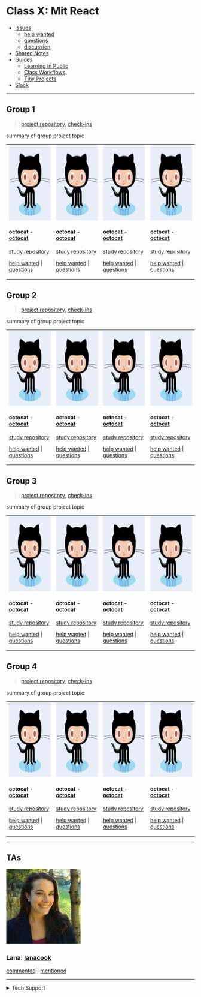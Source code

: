 <!-- BEGIN TOP -->

# Class X: Mit React

- [Issues](https://github.com/fake-class/mit-react/issues?q=is%3Aopen)
  - [help wanted](https://github.com/fake-class/mit-react/issues?q=label%3A%22help%20wanted%22+is%3Aopen)
  - [questions](https://github.com/fake-class/mit-react/issues?q=label%3Aquestion+is%3Aopen)
  - [discussion](https://github.com/fake-class/mit-react/issues?q=label%3Adiscussion+is%3Aopen)
- [Shared Notes](./shared-notes)
- [Guides](./guides)
  - [Learning in Public](./guides/learning-in-public)
  - [Class Workflows](./guides/class-workflows)
  - [Tiny Projects](./guides/tiny-projects)
- [Slack](slack)

---

<!-- END TOP -->

<!-- BEGIN GROUPS -->

## Group 1

> [project repository](link-to-project-repo),
> [check-ins](https://github.com/fake-class/mit-react/issues?q=label%3Acheck-in+label%3A%22Group%201%22)

summary of group project topic

<table><tr><td>

<img src="./admin/assets/avatars/octocat.png" height="200px" width="200px" alt="octocat avatar" />

<h4 id="octocat">octocat - <a href="https://github.com/octocat">octocat</a></h4>

[study repository](https://github.com/octocat/learning-in-public)

[help wanted](https://github.com/fake-class/mit-react/issues/?q=author%3Aoctocat+label%3A%22help%20wanted%22)
\|
[questions](https://github.com/fake-class/mit-react/issues/?q=author%3Aoctocat+label%3A%22question%22)

</td><td>

<img src="./admin/assets/avatars/octocat.png" height="200px" width="200px" alt="octocat avatar" />

<h4 id="octocat">octocat - <a href="https://github.com/octocat">octocat</a></h4>

[study repository](https://github.com/octocat/learning-in-public)

[help wanted](https://github.com/fake-class/mit-react/issues/?q=author%3Aoctocat+label%3A%22help%20wanted%22)
\|
[questions](https://github.com/fake-class/mit-react/issues/?q=author%3Aoctocat+label%3A%22question%22)

</td><td>

<img src="./admin/assets/avatars/octocat.png" height="200px" width="200px" alt="octocat avatar" />

<h4 id="octocat">octocat - <a href="https://github.com/octocat">octocat</a></h4>

[study repository](https://github.com/octocat/learning-in-public)

[help wanted](https://github.com/fake-class/mit-react/issues/?q=author%3Aoctocat+label%3A%22help%20wanted%22)
\|
[questions](https://github.com/fake-class/mit-react/issues/?q=author%3Aoctocat+label%3A%22question%22)

</td><td>

<img src="./admin/assets/avatars/octocat.png" height="200px" width="200px" alt="octocat avatar" />

<h4 id="octocat">octocat - <a href="https://github.com/octocat">octocat</a></h4>

[study repository](https://github.com/octocat/learning-in-public)

[help wanted](https://github.com/fake-class/mit-react/issues/?q=author%3Aoctocat+label%3A%22help%20wanted%22)
\|
[questions](https://github.com/fake-class/mit-react/issues/?q=author%3Aoctocat+label%3A%22question%22)

</td></tr></table>

## Group 2

> [project repository](link-to-project-repo),
> [check-ins](https://github.com/fake-class/mit-react/issues?q=label%3Acheck-in+label%3A%22Group%202%22)

summary of group project topic

<table><tr><td>

<img src="./admin/assets/avatars/octocat.png" height="200px" width="200px" alt="octocat avatar" />

<h4 id="octocat">octocat - <a href="https://github.com/octocat">octocat</a></h4>

[study repository](https://github.com/octocat/learning-in-public)

[help wanted](https://github.com/fake-class/mit-react/issues/?q=author%3Aoctocat+label%3A%22help%20wanted%22)
\|
[questions](https://github.com/fake-class/mit-react/issues/?q=author%3Aoctocat+label%3A%22question%22)

</td><td>

<img src="./admin/assets/avatars/octocat.png" height="200px" width="200px" alt="octocat avatar" />

<h4 id="octocat">octocat - <a href="https://github.com/octocat">octocat</a></h4>

[study repository](https://github.com/octocat/learning-in-public)

[help wanted](https://github.com/fake-class/mit-react/issues/?q=author%3Aoctocat+label%3A%22help%20wanted%22)
\|
[questions](https://github.com/fake-class/mit-react/issues/?q=author%3Aoctocat+label%3A%22question%22)

</td><td>

<img src="./admin/assets/avatars/octocat.png" height="200px" width="200px" alt="octocat avatar" />

<h4 id="octocat">octocat - <a href="https://github.com/octocat">octocat</a></h4>

[study repository](https://github.com/octocat/learning-in-public)

[help wanted](https://github.com/fake-class/mit-react/issues/?q=author%3Aoctocat+label%3A%22help%20wanted%22)
\|
[questions](https://github.com/fake-class/mit-react/issues/?q=author%3Aoctocat+label%3A%22question%22)

</td><td>

<img src="./admin/assets/avatars/octocat.png" height="200px" width="200px" alt="octocat avatar" />

<h4 id="octocat">octocat - <a href="https://github.com/octocat">octocat</a></h4>

[study repository](https://github.com/octocat/learning-in-public)

[help wanted](https://github.com/fake-class/mit-react/issues/?q=author%3Aoctocat+label%3A%22help%20wanted%22)
\|
[questions](https://github.com/fake-class/mit-react/issues/?q=author%3Aoctocat+label%3A%22question%22)

</td></tr></table>

## Group 3

> [project repository](link-to-project-repo),
> [check-ins](https://github.com/fake-class/mit-react/issues?q=label%3Acheck-in+label%3A%22Group%203%22)

summary of group project topic

<table><tr><td>

<img src="./admin/assets/avatars/octocat.png" height="200px" width="200px" alt="octocat avatar" />

<h4 id="octocat">octocat - <a href="https://github.com/octocat">octocat</a></h4>

[study repository](https://github.com/octocat/learning-in-public)

[help wanted](https://github.com/fake-class/mit-react/issues/?q=author%3Aoctocat+label%3A%22help%20wanted%22)
\|
[questions](https://github.com/fake-class/mit-react/issues/?q=author%3Aoctocat+label%3A%22question%22)

</td><td>

<img src="./admin/assets/avatars/octocat.png" height="200px" width="200px" alt="octocat avatar" />

<h4 id="octocat">octocat - <a href="https://github.com/octocat">octocat</a></h4>

[study repository](https://github.com/octocat/learning-in-public)

[help wanted](https://github.com/fake-class/mit-react/issues/?q=author%3Aoctocat+label%3A%22help%20wanted%22)
\|
[questions](https://github.com/fake-class/mit-react/issues/?q=author%3Aoctocat+label%3A%22question%22)

</td><td>

<img src="./admin/assets/avatars/octocat.png" height="200px" width="200px" alt="octocat avatar" />

<h4 id="octocat">octocat - <a href="https://github.com/octocat">octocat</a></h4>

[study repository](https://github.com/octocat/learning-in-public)

[help wanted](https://github.com/fake-class/mit-react/issues/?q=author%3Aoctocat+label%3A%22help%20wanted%22)
\|
[questions](https://github.com/fake-class/mit-react/issues/?q=author%3Aoctocat+label%3A%22question%22)

</td><td>

<img src="./admin/assets/avatars/octocat.png" height="200px" width="200px" alt="octocat avatar" />

<h4 id="octocat">octocat - <a href="https://github.com/octocat">octocat</a></h4>

[study repository](https://github.com/octocat/learning-in-public)

[help wanted](https://github.com/fake-class/mit-react/issues/?q=author%3Aoctocat+label%3A%22help%20wanted%22)
\|
[questions](https://github.com/fake-class/mit-react/issues/?q=author%3Aoctocat+label%3A%22question%22)

</td></tr></table>

## Group 4

> [project repository](link-to-project-repo),
> [check-ins](https://github.com/fake-class/mit-react/issues?q=label%3Acheck-in+label%3A%22Group%204%22)

summary of group project topic

<table><tr><td>

<img src="./admin/assets/avatars/octocat.png" height="200px" width="200px" alt="octocat avatar" />

<h4 id="octocat">octocat - <a href="https://github.com/octocat">octocat</a></h4>

[study repository](https://github.com/octocat/learning-in-public)

[help wanted](https://github.com/fake-class/mit-react/issues/?q=author%3Aoctocat+label%3A%22help%20wanted%22)
\|
[questions](https://github.com/fake-class/mit-react/issues/?q=author%3Aoctocat+label%3A%22question%22)

</td><td>

<img src="./admin/assets/avatars/octocat.png" height="200px" width="200px" alt="octocat avatar" />

<h4 id="octocat">octocat - <a href="https://github.com/octocat">octocat</a></h4>

[study repository](https://github.com/octocat/learning-in-public)

[help wanted](https://github.com/fake-class/mit-react/issues/?q=author%3Aoctocat+label%3A%22help%20wanted%22)
\|
[questions](https://github.com/fake-class/mit-react/issues/?q=author%3Aoctocat+label%3A%22question%22)

</td><td>

<img src="./admin/assets/avatars/octocat.png" height="200px" width="200px" alt="octocat avatar" />

<h4 id="octocat">octocat - <a href="https://github.com/octocat">octocat</a></h4>

[study repository](https://github.com/octocat/learning-in-public)

[help wanted](https://github.com/fake-class/mit-react/issues/?q=author%3Aoctocat+label%3A%22help%20wanted%22)
\|
[questions](https://github.com/fake-class/mit-react/issues/?q=author%3Aoctocat+label%3A%22question%22)

</td><td>

<img src="./admin/assets/avatars/octocat.png" height="200px" width="200px" alt="octocat avatar" />

<h4 id="octocat">octocat - <a href="https://github.com/octocat">octocat</a></h4>

[study repository](https://github.com/octocat/learning-in-public)

[help wanted](https://github.com/fake-class/mit-react/issues/?q=author%3Aoctocat+label%3A%22help%20wanted%22)
\|
[questions](https://github.com/fake-class/mit-react/issues/?q=author%3Aoctocat+label%3A%22question%22)

</td></tr></table>

---

<!-- END GROUPS -->

<!-- BEGIN TAS -->

## TAs

<img src="./admin/assets/avatars/lanacook.png" height="200px" width="200px" alt="lanacook avatar" />

<h3 id="lanacook">Lana: <a href="https://github.com/lanacook">lanacook</a></h3>

<a href="https://github.com/fake-class/mit-react/issues?q=commenter%3Alanacook">commented</a>
\|
<a href="https://github.com/fake-class/mit-react/issues?q=mentions%3Alanacook">mentioned</a>

---

<!-- END TAS -->

<!-- BEGIN TECHSUPPORT -->
<details>
<summary>Tech Support</summary>

<a href="https://rubberduckdebugging.com/" target="_blank"><img alt="Rubber Ducky" src="./admin/assets/rubber-ducky.png"/></a>

</details>

<!-- END TECHSUPPORT -->
